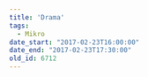 ```yaml
---
title: 'Drama'
tags:
  - Mikro
date_start: "2017-02-23T16:00:00"
date_end: "2017-02-23T17:30:00"
old_id: 6712
---
```

